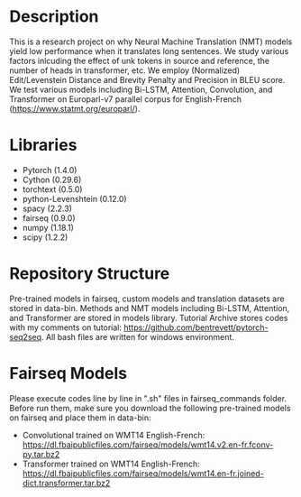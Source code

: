 # Description

This is a research project on why Neural Machine Translation (NMT) models yield low performance when it translates long sentences. We study various factors inlcuding the effect of unk tokens in source and reference, the number of heads in transformer, etc. We employ (Normalized) Edit/Levenstein Distance and Brevity Penalty and Precision in BLEU score. We test various models including Bi-LSTM, Attention, Convolution, and Transformer on Europarl-v7 parallel corpus for English-French (https://www.statmt.org/europarl/).

# Libraries
- Pytorch (1.4.0)
- Cython (0.29.6)
- torchtext (0.5.0)
- python-Levenshtein (0.12.0)
- spacy (2.2.3)
- fairseq (0.9.0)
- numpy (1.18.1)
- scipy (1.2.2)

# Repository Structure
Pre-trained models in fairseq, custom models and translation datasets are stored in data-bin. Methods and NMT models including Bi-LSTM, Attention, and Transformer are stored in models library. Tutorial Archive stores codes with my comments on tutorial: https://github.com/bentrevett/pytorch-seq2seq. All bash files are written for windows environment.

# Fairseq Models
Please execute codes line by line in ".sh" files in fairseq_commands folder.
Before run them, make sure you download the following pre-trained models on fairseq and place them in data-bin:
- Convolutional trained on WMT14 English-French: https://dl.fbaipublicfiles.com/fairseq/models/wmt14.v2.en-fr.fconv-py.tar.bz2
- Transformer trained on WMT14 English-French: https://dl.fbaipublicfiles.com/fairseq/models/wmt14.en-fr.joined-dict.transformer.tar.bz2

